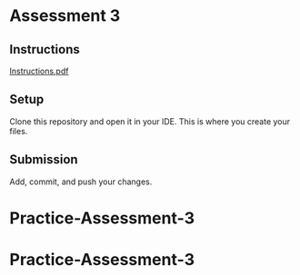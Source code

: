 # Assessment 3

## Instructions
[Instructions.pdf](Instructions.pdf)

## Setup
Clone this repository and open it in your IDE. This is where you create your files.

## Submission
Add, commit, and push your changes.
# Practice-Assessment-3
# Practice-Assessment-3
